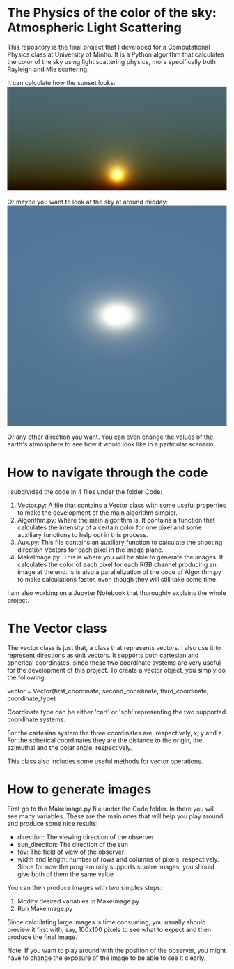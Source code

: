 # The Physics of the color of the sky: Atmospheric Light Scattering
This repository is the final project that I developed for a 
Computational Physics class at University of Minho. It is a Python 
algorithm that calculates the color of the sky using light scattering 
physics, more specifically both Rayleigh and Mie scattering.

It can calculate how the sunset looks:
![Sky](Images/sky.png "Sky color calculation")

Or maybe you want to look at the sky at around midday:
![Sky](Images/NewSky.png "Sky color calculation")

Or any other direction you want. You can even change the values of the 
earth's atmosphere to see how it would look like in a particular scenario.

# How to navigate through the code
I subdivided the code in 4 files under the folder Code:

1. Vector.py: A file that contains a Vector class with some useful 
properties to make the development of the main algorithm simpler.
2. Algorithm.py: Where the main algorithm is. It contains a function 
that calculates the intensity of a certain color for one pixel and some
auxiliary functions to help out in this process.
3. Aux.py: This file contains an auxiliary function to calculate the 
shooting direction Vectors for each pixel in the image plane.
4. MakeImage.py: This is where you will be able to generate the images. 
It calculates the color of each pixel for each RGB channel producing 
an image at the end. Is is also a parallelization of the code of 
Algorithm.py to make calculations faster, even though they will still
take some time.

I am also working on a Jupyter Notebook that thoroughly explains the
whole project.

# The Vector class
The vector class is just that, a class that represents vectors. 
I also use it to represent directions as unit vectors. It supports 
both cartesian and spherical coordinates, since these two coordinate 
systems are very useful for the development of this project. To create 
a vector object, you simply do the following:

vector = Vector(first_coordinate,
                second_coordinate,
                third_coordinate,
                coordinate_type)
                
Coordinate type can be either 'cart' or 'sph' representing the two
supported coordinate systems.

For the cartesian system the three coordinates are, respectively, x, y 
and z. For the spherical coordinates they are the distance to the origin,
the azimuthal and the polar angle, respectively.

This class also includes some useful methods for vector operations.

# How to generate images
First go to the MakeImage.py file under the Code folder. In there you
will see many variables. These are the main ones that will help you 
play around and produce some nice results:

- direction: The viewing direction of the observer
- sun_direction: The direction of the sun
- fov: The field of view of the observer
- width and length: number of rows and columns of pixels, respectively.
Since for now the program only supports square images, you should give
both of them the same value

You can then produce images with two simples steps:

1. Modify desired variables in MakeImage.py
2. Run MakeImage.py

Since calculating large images is time
consuming, you usually should preview it 
first with, say, 100x100 pixels to see what
to expect and then produce the final image.

Note: If you want to play around with the position of the observer, 
you might have to change the exposure of the image to be able to 
see it clearly.